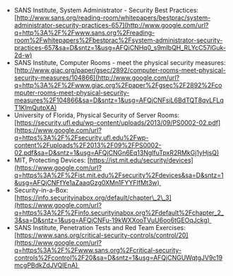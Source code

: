 
-   SANS Institute, System Administrator - Security Best Practices:
    [http://www.sans.org/reading-room/whitepapers/bestprac/system-administrator-security-practices-657](http://www.google.com/url?q=http%3A%2F%2Fwww.sans.org%2Freading-room%2Fwhitepapers%2Fbestprac%2Fsystem-administrator-security-practices-657&sa=D&sntz=1&usg=AFQjCNHq0_s9mIbQH_RLYcC57iGuk-2d-w)
-   SANS Institute, Computer Rooms - meet the physical security
    measures:
    [http://www.giac.org/paper/gsec/2892/computer-rooms-meet-physical-security-measures/104866](http://www.google.com/url?q=http%3A%2F%2Fwww.giac.org%2Fpaper%2Fgsec%2F2892%2Fcomputer-rooms-meet-physical-security-measures%2F104866&sa=D&sntz=1&usg=AFQjCNFsiL6BdTQT8qvLFLqT1KlmQutpXA)
-   University of Florida, Physical Security of Server Rooms:
    [https://security.ufl.edu/wp-content/uploads/2013/09/PS0002-02.pdf](https://www.google.com/url?q=https%3A%2F%2Fsecurity.ufl.edu%2Fwp-content%2Fuploads%2F2013%2F09%2FPS0002-02.pdf&sa=D&sntz=1&usg=AFQjCNGn6Eq13NglfuTpxR2RMkGj1yHjsQ)
-   MIT, Protecting Devices:
    [https://ist.mit.edu/security/devices](https://www.google.com/url?q=https%3A%2F%2Fist.mit.edu%2Fsecurity%2Fdevices&sa=D&sntz=1&usg=AFQjCNFfYe1aZaaqGzg0XMn1FYYFIfMt3w) 
-   Security-in-a-Box:
    [https://info.securityinabox.org/default/chapter\_2\_3](https://www.google.com/url?q=https%3A%2F%2Finfo.securityinabox.org%2Fdefault%2Fchapter_2_3&sa=D&sntz=1&usg=AFQjCNFu-19kWXXooTVuU6oo6tGEOqJckg) 
-   SANS Institute, Penetration Tests and Red Team Exercises:
    [https://www.sans.org/critical-security-controls/control/20](https://www.google.com/url?q=https%3A%2F%2Fwww.sans.org%2Fcritical-security-controls%2Fcontrol%2F20&sa=D&sntz=1&usg=AFQjCNGUWqtgJV9c19mcgPBdkZdJVQIEnA) 
